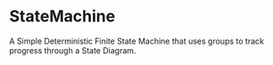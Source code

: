 StateMachine
============

A Simple Deterministic Finite State Machine that uses groups to track progress through a State Diagram.
